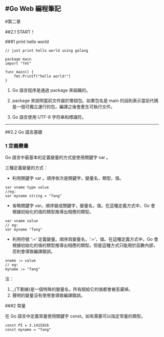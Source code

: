 #Go Web 編程筆記
---
#第二章

##2.1 START！

###1 print hello world

```
// just print hello world using golang

package main
import "fmt"

func main() {
	fmt.Printf("hello world!")
}

```

1. Go 語言程序是通過 package 來組織的。

2. package <pakname> 來說明當前文件屬於哪個包。如果包名是 main 的話則表示當前代碼是一個可獨立運行的包，編譯之後會產生可執行文件。

3. Go 語言使用 UTF-8 字符串和標識符。

---

##2.2 Go 語言基礎

### 1 定義變量

Go 語言中最基本的定義變量的方式是使用關鍵字 var 。

三種定義變量的方式：

- 利用關鍵字 var 。順序依次是關鍵字，變量名，類型，值。

```
var vname type value
//eg:
var myname string = "fang"
```

- 省略關鍵字 var。順序變成關鍵字，變量名，值。在這種定義方式中，Go 會根據初始化的值的類型推導出相應的類型。

```
var vname value
// eg:
var myname "fang"
```

- 利用符號 ‘:=’ 定義變量。順序爲變量名，‘:=’，值。在這種定義方式中，Go 會根據初始化的值的類型推導出相應的類型。但是這種方式只能用於函數內部，否則會導致編譯錯誤。

```
vname := value
// eg:
myname := "fang"
```

注：

1. _(下劃線)是一個特殊的變量名，所有賦給它的值都會被丟棄掉。
2. 聲明的變量沒有使用會導致編譯錯誤。


###2 常量

在 Go 語言中定義常量使用關鍵字 const。如有需要可以指定常量的類型。

```
const PI = 3.1415926
const myname = "fang"
```






